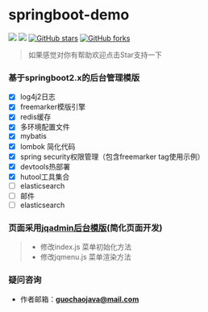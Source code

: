 # springboot-demo
[![](https://img.shields.io/badge/Author-guochao-ff69b4.svg)]()
[![](https://img.shields.io/badge/version-1.0-brightgreen.svg)](https://github.com/guochaojava/springboot-demo)
[![GitHub stars](https://img.shields.io/github/forks/guochaojava/springboot-demo.svg?style=social&label=Stars)](https://github.com/guochaojava/springboot-demo)
[![GitHub forks](https://img.shields.io/github/forks/guochaojava/springboot-demo.svg?style=social&label=Fork)](https://github.com/guochaojava/springboot-demo)

> 如果感觉对你有帮助欢迎点击Star支持一下

### 基于springboot2.x的后台管理模版
- [x] log4j2日志
- [x] freemarker模版引擎
- [x] redis缓存
- [x] 多环境配置文件
- [x] mybatis
- [x] lombok 简化代码
- [x] spring security权限管理（包含freemarker tag使用示例）
- [x] devtools热部署
- [x] hutool工具集合
- [ ] elasticsearch
- [ ] 邮件
- [ ] elasticsearch

### 页面采用[jqadmin后台模版](https://jqadmin.jqcool.net/)(简化页面开发)
> *  修改index.js   菜单初始化方法
> *  修改jqmenu.js  菜单渲染方法


### 疑问咨询
- 作者邮箱：**guochaojava@mail.com**
